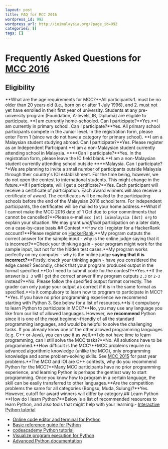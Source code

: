 ```yaml
---
layout: post
title: FAQ for MCC 2016
wordpress_id: 992
wordpress_url: http://ioimalaysia.org/?page_id=992
categories: []
tags: []
---
```

# Frequently Asked Questions for [MCC 2016](http://ioimalaysia.org/competitions/malaysian-computing-challenge/mcc-2016/ "MCC 2016")
## Eligibility
**What are the age requirements for MCC?**All participants:1. must be no older than 20 years old (i.e., born on or after 1 July 1996), and
2. must not yet have enrolled in their first year of university. Students at any pre-university program (Foundation, A-levels, IB, Diploma) are eligible to participate.
**I am currently home-schooled. Can I participate?**Yes.**I am currently in primary school. Can I participate?**Yes. All primary school participants compete in the Junior level. In the registration form, please enter Form 1 (since we do not have a category for primary school). **I am a Malaysian student studying abroad. Can I participate?**Yes. Please register as an Independent Participant.**I am a non-Malaysian student currently attending school in Malaysia. ****Can I participate?**Yes. In the registration form, please leave the IC field blank.**I am a non-Malaysian student currently attending school outside ****Malaysia. Can I participate?**We are planning to invite a small number of participants outside Malaysia through their country's IOI establishment. For the time being, however, we do not open the contest to international students. This might change in the future.**If I participate, will I get a certificate?**Yes. Each participant will receive a certificate of participation. Each award winners will also receive a certificate of award. The certificates will be mailed to the participating schools before the end of the Malaysian 2016 school term. For independent participants, the certificates will be mailed to your home address.**What if I cannot make the MCC 2016 date of 1 Oct due to prior commitments that cannot be cancelled?**Please e-mail ``mcc [at] ioimalaysia [dot] org`` to explain your situation. We may grant _unofficial_ participation on a later date, on a case-by-case basis.## Contest
**How do I register for a HackerRank account?**Please register on [HackerRank](https://www.hackerrank.com/signup "HackerRank Sign-up").**My program outputs the correct answer for the sample input - why is the online judge saying that it is incorrect?**Check your thinking again - your program might work for the sample input, but not for the hidden test cases.**My program works perfectly on my computer - why is the online judge <strong>saying that it is incorrect?</strong>**Firstly, check your thinking again - have you considered the edge cases? Secondly, check that your program produces output in the format specified.**Do I need to submit code for the contest?**Yes.**If the answer is ``2 3`` will I get the correct answer if my program outputs ``2,3`` or ``2-3`` instead?**No. Please follow the specified output format correctly. The grader can only judge your output as correct if it is in the same format as specified.**Is it compulsory to learn how to program to participate in MCC?**Yes. If you have no prior programming experience we recommend starting with Python 3. See below for a list of resources.**Is it compulsory to learn Python to participate in MCC?**No, you may use any language you like from our list of allowed languages. However, we **recommend** Python since it is one of the most beginner-friendly of all the standard programming languages, and would be helpful to solve the challenging tasks. If you already know one of the other allowed programming languages (e.g. C++ or Java), you can use it as well.**I do not have time to learn programming, can I still solve the MCC tasks?**No. All solutions have to be programmed.**How difficult is the MCC?**MCC problems require no advanced algorithmic knowledge (unlike the MCO), only programming knowledge and some problem-solving skills. See [MCC 2015](https://www.hackerrank.com/mcc-2015) for past year problems.**The MCO and IOI are C++ contests, why do you recommend Python for the MCC?**Many MCC participants have no prior programming experience, and learning Python is perhaps the gentlest way to start programming. Once you know how to program in a certain language, the skill can be easily transferred to other languages.**Are the competition problems the same for all categories (Bongsu, Muda, Sulung)?**Yes. However, cutoff for award winners will differ by category.## Learn Python
**How do I learn Python?**Below is a list of recommended resources to learn Python, and also tools that might help with your learning:- [Interactive Python tutorial](http://www.learnpython.org/)
- [Online code editor and terminal for Python](http://repl.it/languages/Python)
- [Basic reference guide for Python](http://www.tutorialspoint.com/python/)
- [codeacademy Python tutorial](https://www.codecademy.com/en/tracks/python)
- [Visualize program execution for Python](http://pythontutor.com/visualize.html)
- [Advanced Python documentation](https://docs.python.org/3/)
